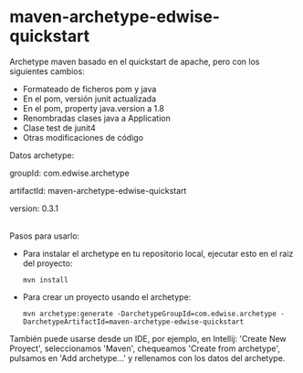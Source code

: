 maven-archetype-edwise-quickstart
================

Archetype maven basado en el quickstart de apache, pero con los siguientes cambios:

- Formateado de ficheros pom y java
- En el pom, versión junit actualizada
- En el pom, property java.version a 1.8
- Renombradas clases java a Application
- Clase test de junit4
- Otras modificaciones de código

Datos archetype:

groupId: com.edwise.archetype

artifactId: maven-archetype-edwise-quickstart

version: 0.3.1

<br/>
Pasos para usarlo:

- Para instalar el archetype en tu repositorio local, ejecutar esto en el raiz del proyecto:

    ```
    mvn install
    ```
 
- Para crear un proyecto usando el archetype: 

    ```
    mvn archetype:generate -DarchetypeGroupId=com.edwise.archetype -DarchetypeArtifactId=maven-archetype-edwise-quickstart
    ```
 También puede usarse desde un IDE, por ejemplo, en Intellij: 'Create New Proyect', seleccionamos 'Maven', chequeamos  'Create from archetype', pulsamos en 'Add archetype...' y rellenamos con los datos del archetype.
